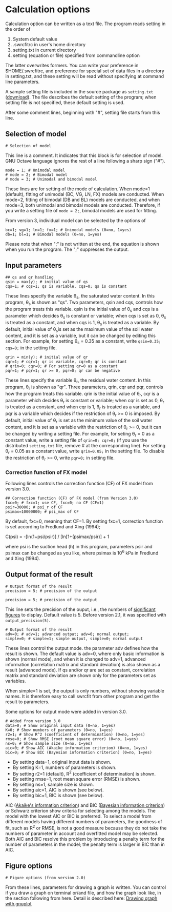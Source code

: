 # Calculation options

Calculation option can be written as a text file. The program reads setting
in the order of

1. System default value
2. .swrcfitrc in user's home directory
3. setting.txt in current directory
4. setting (equation or file) specified from commandline option

The latter overwrites formers. You can write your preference in
$HOME/.swrcfitrc, and preference for special set of data files in a
directory in setting.txt, and these setting will be read without
specifying at command line parameters. 

A sample setting file is included in the source package as `setting.txt`
([download](https://raw.githubusercontent.com/sekika/swrcfit/master/setting.txt)).
The file describes the default setting of the program; when setting
file is not specified, these default setting is used.

After some comment lines, beginning with "#", setting file starts from
this line.

## Selection of model

```
# Selection of model
```
This line is a comment. It indicates that this block is for selection of model.
GNU Octave language ignores the rest of a line following a sharp sign ("#").

```
mode = 1; # Unimodal model
# mode = 2; # Bimodal model
# mode = 3; # Unimodal and bimodal model
```
These lines are for setting of the mode of calculation.
When mode=1 (default), fitting of unimodal (BC, VG, LN, FX) models
are conducted. When mode=2, fitting of bimodal (DB and BL) models
are conducted, and when mode=3, both unimodal and bimodal models
are conducted. Therefore, if you write a setting file of
`mode = 2;`, bimodal models are used for fitting.

From version 3, individual model can be selected by the options of

```
bc=1; vg=1; ln=1; fx=1; # Unimodal models (0=no, 1=yes)
db=1; bl=1; # Bimodal models (0=no, 1=yes)
```

Please note that when ";" is not written at the end, the equation
is shown when you run the program. The ";" suppresses the output.

## Input parameters

```
## qs and qr handling
qsin = max(y); # initial value of qs
cqs=1; # cqs=1; qs is variable, cqs=0; qs is constant
```
These lines specify the variable &theta;<sub>s</sub>, the saturated
water content. In this program, &theta;<sub>s</sub> is shown as "qs".
Two parameters, qsin and cqs, controls how the program treats this
variable. qsin is the initial value of &theta;<sub>s</sub> and cqs
is a parameter which decides &theta;<sub>s</sub> is constant or
variable; when cqs is set as 0, &theta;<sub>s</sub> is treated as a
constant, and when cqs is 1, &theta;<sub>s</sub> is treated as a
variable. By default, initial value of &theta;<sub>s</sub>is set as
the maximum value of the soil water content, and it is set as a
variable, but it can be changed by editing this section. For example,
for setting &theta;<sub>s</sub> = 0.35 as a constant, write
`qsin=0.35; cqs=0;` in the setting file.

```
qrin = min(y); # initial value of qr
cqr=1; # cqr=1; qr is variable, cqr=0; qr is constant
# qrin=0; cqr=0; # For setting qr=0 as a constant
pqr=1; # pqr=1; qr >= 0, pqr=0; qr can be negative
```
These lines specify the variable &theta;<sub>r</sub>, the residual
water content. In this program, &theta;<sub>r</sub> is shown as "qr".
Three parameters, qrin, cqr and pqr, controls how the program treats
this variable. qrin is the initial value of &theta;<sub>r</sub>, cqr
is a parameter which decides &theta;<sub>r</sub> is constant or
variable; when cqr is set as 0, &theta;<sub>r</sub> is treated as a
constant, and when cqr is 1, &theta;<sub>r</sub> is treated as a
variable, and pqr is a variable which decides if the restriction of
&theta;<sub>r</sub> >= 0 is imposed. By default, initial value of
&theta;<sub>r</sub> is set as the minimum value of the soil water
content, and it is set as a variable with the restriction of
&theta;<sub>r</sub> >= 0, but it can be changed by writing a setting
file. For example, for seting &theta;<sub>r</sub> = 0 as a constant
value, write a setting file of `qrin=0; cqr=0;` (if you use the
distributed `setting.txt` file, remove # at the corresponding line).
For setting &theta;<sub>r</sub> = 0.05 as a constant value, write
`qrin=0.05;` in the setting file. To disable the restriction of
&theta;<sub>r</sub> >= 0, write `pqr=0;` in setting file.

### Correction function of FX model

Following lines controls the correction function (CF) of FX model from version 3.0.

```
## Correction function (CF) of FX model (from Version 3.0)
fxc=0; # fxc=1; use CF, fxc=0; no CF (CF=1)
psir=30000; # psi_r of CF
psimax=10000000; # psi_max of CF
```

By default, fxc=0, meaning that CF=1. By setting fxc=1, correction function is set
according to Fredlund and Xing (1994);

C(psi) = -[ln(1+psi/psir)] / [ln[1+(psimax/psir)] + 1

where psi is the suction head (h) in this program, parameters psir and psimax can
be changed as you like, where psimax is 10<sup>6</sup> kPa in Fredlund and Xing (1994).

## Output format of the result

```
# Output format of the result
precision = 5; # precision of the output
```

```
precision = 5; # precision of the output
```
This line sets the precision of the ouput, i.e., the numbers of
[significant figures](http://en.wikipedia.org/wiki/Significant_figures)
to display. Default value is 5.
Before version 2.1, it was specified with `output_precision(5)`.

```
# Output format of the result
adv=0; # adv=1; advanced output; adv=0; normal output;
simple=0; # simple=1; simple output, simple=0; normal output
```

These lines control the output mode. the parameter adv defines how
the result is shown. The default value is adv=0, where only basic
information is shown (normal mode), and when it is changed to adv=1,
advanced information (correlation matrix and standard deviation) is
also shown as a result (advanced mode). If qs and/or qr are set as
constant, correlation matrix and standard deviation are shown only
for the parameters set as variables.

When simple=1 is set, the output is only numbers, without showing
variable names. It is therefore easy to call swrcfit from other program
and get the result to parameters.

Some options for output mode were added in version 3.0.

```
# Added from version 3.0
data=0; # Show original input data (0=no, 1=yes)
K=0; # Show numbers of parameters (0=no, 1=yes)
r2=1; # Show R^2 (coefficient of determination) (0=no, 1=yes)
rmse=0; # Show RMSE (root mean square error) (0=no, 1=yes)
ns=0; # Show sample size (0=no, 1=yes)
aic=0; # Show AIC (Akaike information criterion) (0=no, 1=yes)
bic=0; # Show BIC (Bayesian information criterion) (0=no, 1=yes)
```

- By setting data=1, original input data is shown.
- By setting K=1, numbers of parameters is shown.
- By setting r2=1 (default), R<sup>2</sup> (coefficient of determination) is shown.
- By setting rmse=1, root mean square error (RMSE) is shown.
- By setting ns=1, sample size is shown.
- By setting aic=1, AIC is shown (see below).
- By setting bic=1, BIC is shown (see below).

AIC ([Akaike's information criterion](https://en.wikipedia.org/wiki/Akaike_information_criterion)) and
BIC ([Bayesian information criterion](https://en.wikipedia.org/wiki/Bayesian_information_criterion))
or Schwarz criterion show criteria for selecting among the models.
The model with the lowest AIC or BIC is preferred.
To select a model from different models having different numbers of parameters,
the goodness of fit, such as R<sup>2</sup> or RMSE, is not a good measure because they do not take
the numbers of parameter in account and overfitted model may be selected.
Both AIC and BIC resolve this problem by introducing a penalty term for the number of
parameters in the model; the penalty term is larger in BIC than in AIC.

## Figure options

```
# Figure options (from version 2.0)
```

From these lines, parameters for drawing a graph is written.
You can control if you draw a graph
on terminal or/and file, and how the graph look like, in the section
following from here. Detail is described here: [Drawing graph with gnuplot](graph.md)
 
